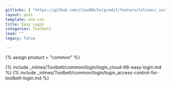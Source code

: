 ```yaml
---
gitlinks: [ "https://github.com/cloud66/help/edit/feature/inlines/_includes/_inlines/Toolbelt/common/login/login_cloud-66-easy-login.md", "https://github.com/cloud66/help/edit/feature/inlines/_includes/_inlines/Toolbelt/common/login/login_access-control-for-toolbelt-login.md" ]
layout: post
template: one-col
title: Easy Login
categories: Toolbelt
lead: ""
legacy: false

---
```

{% assign product = "common" %}


{% include _inlines/Toolbelt/common/login/login_cloud-66-easy-login.md %}
{% include _inlines/Toolbelt/common/login/login_access-control-for-toolbelt-login.md %}
